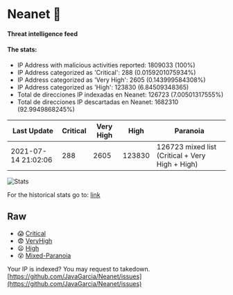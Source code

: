 # Neanet :hocho:
#### Threat intelligence feed
#### The stats:

- IP Address with malicious activities reported: 1809033 (100%)
- IP Address categorized as 'Critical':  288 (0.0159201075934%)
- IP Address categorized as 'Very High':  2605 (0.143999584308%)
- IP Address categorized as 'High':  123830 (6.84509348365)
- Total de direcciones IP indexadas en Neanet:  126723 (7.00501317555%)
- Total de direcciones IP descartadas en Neanet:  1682310 (92.9949868245%)

| Last Update | Critical | Very High | High | Paranoia |
| --- | --- | --- | --- | --- |
| 2021-07-14 21:02:06 | 288 | 2605 | 123830 | 126723 mixed list (Critical + Very High + High)|

![Stats](https://docs.google.com/spreadsheets/d/e/2PACX-1vSnaNMIXVabIpDJjufMlzH7poXnshF3mgd8Is1g9ytUEzVsP5my4Trn8f-xkoLLQ38xpL3HtmUexLo6/pubchart?oid=501124687&format=image)

For the historical stats go to: [link](/stats.csv)
## Raw
- :scream: [Critical](https://raw.githubusercontent.com/JavaGarcia/Neanet/master/blacklists/neanet_critical.txt)
- :fearful: [VeryHigh](https://raw.githubusercontent.com/JavaGarcia/Neanet/master/blacklists/neanet_veryHigh.txtt)
- :frowning: [High](https://raw.githubusercontent.com/JavaGarcia/Neanet/master/blacklists/neanet_high.txt)
- :dizzy_face: [Mixed-Paranoia](https://raw.githubusercontent.com/JavaGarcia/Neanet/master/blacklists/neanet_all.txt)


Your IP is indexed? You may request to takedown. [https://github.com/JavaGarcia/Neanet/issues](https://github.com/JavaGarcia/Neanet/issues)




























































































































































































































































































































































































































































































































































































































































































































































































































































































































































































































































































































































































































































































































































































































































































































































































































































































































































































































































































































































































































































































































































































































































































































































































































































































































































































































































































































































































































































































































































































































































































































































































































































































































































































































































































































































































































































































































































































































































































































































































































































































































































































































































































































































































































































































































































































































































































































































































































































































































































































































































































































































































































































































































































































































































































































































































































































































































































































































































































































































































































































































































































































































































































































































































































































































































































































































































































































































































































































































































































































































































































































































































































































































































































































































































































































































































































































































































































































